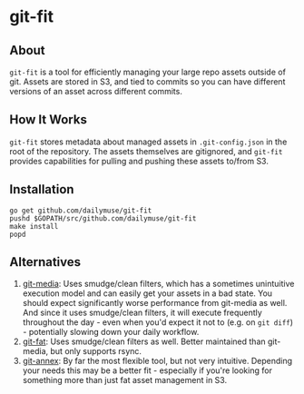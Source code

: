 # git-fit #

## About ##

`git-fit` is a tool for efficiently managing your large repo assets outside of
git. Assets are stored in S3, and tied to commits so you can have different
versions of an asset across different commits.

## How It Works ##

`git-fit` stores metadata about managed assets in `.git-config.json` in the
root of the repository. The assets themselves are gitignored, and `git-fit`
provides capabilities for pulling and pushing these assets to/from S3.

## Installation ##

    go get github.com/dailymuse/git-fit
    pushd $GOPATH/src/github.com/dailymuse/git-fit
    make install
    popd

## Alternatives ##

1. [git-media](https://github.com/schacon/git-media): Uses smudge/clean filters,
   which has a sometimes unintuitive execution model and can easily get your
   assets in a bad state. You should expect significantly worse performance
   from git-media as well. And since it uses smudge/clean filters,
   it will execute frequently throughout the day - even when you'd expect it
   not to (e.g. on `git diff`) - potentially slowing down your daily workflow.
2. [git-fat](https://github.com/jedbrown/git-fat): Uses smudge/clean filters
   as well. Better maintained than git-media, but only supports rsync.
3. [git-annex](https://git-annex.branchable.com/): By far the most flexible
   tool, but not very intuitive. Depending your needs this may be a better
   fit - especially if you're looking for something more than just fat asset
   management in S3.
